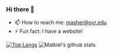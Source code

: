 ### Hi there 👋

- 📫 How to reach me: masher@syr.edu
- ⚡ Fun fact: I have a website!
<!--
**masher1/masher1** is a ✨ _special_ ✨ repository because its `README.md` (this file) appears on your GitHub profile.

Here are some ideas to get you started:

- 🔭 I’m currently working on ...
- 🌱 I’m currently learning ...
- 👯 I’m looking to collaborate on ...
- 🤔 I’m looking for help with ...
- 💬 Ask me about ...
- 📫 How to reach me: ...
- 😄 Pronouns: ...
- ⚡ Fun fact: ...
-->

[![Top Langs](https://github-readme-stats.vercel.app/api/top-langs/?username=masher1&layout=compact&theme=nord)](https://github.com/anuraghazra/github-readme-stats)
![Malkiel's github stats](https://github-readme-stats.vercel.app/api?username=masher1&count_private=true&show_icons=true&theme=nord&include_all_commits=true)
